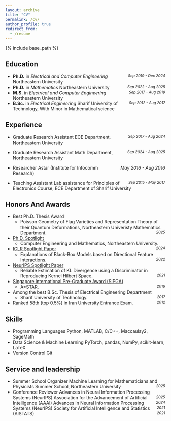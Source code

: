 ```yaml
---
layout: archive
title: "CV"
permalink: /cv/
author_profile: true
redirect_from:
  - /resume
---
```


{% include base_path %}
<span style="float:right">
<a href="{{ base_path }}/files/cv.pdf" class="btn btn--primary" target="_blank">
  <i class="fas fa-file-pdf"></i>
</a>
</span>


## Education
* **Ph.D.** in *Electrical and Computer Engineering* <span style="float:right"><small><i>Sep 2019 - Dec 2024</i></small></span>
  Northeastern University
* **Ph.D.** in *Mathematics* <span style="float:right"><small><i>Sep 2022 - Aug 2025</i></small></span>
  Northeastern University
* **M.S.** in *Electrical and Computer Engineering* <span style="float:right"><small><i>Sep 2017 - Aug 2019</i></small></span>
  Northeastern University
* **B.Sc.** in *Electrical Engineering* <span style="float:right"><small><i>Sep 2012 - Aug 2017</i></small></span>
  Sharif University of Technology, With Minor in Mathematical science

## Experience
* Graduate Research Assistant <span style="float:right"><small><i>Sep 2017 - Aug 2024</i></small></span>
  ECE Department, Northeastern University

* Graduate Research Assistant <span style="float:right"><small><i>Sep 2024 - Aug 2025</i></small></span>
  Math Department, Northeastern University

* Researcher <span style="float:right"><i>May 2016 - Aug 2016</i></span>
  Astar (Institute for Infocomm Research)

* Teaching Assistant <span style="float:right"><small><i>Sep 2015 - May 2017</i></small></span>
  Lab assistance for Principles of Electronics Course, ECE Department of Sharif University

## Honors And Awards
* Best Ph.D. Thesis Award
  * Poisson Geometry of Flag Varieties and Representation Theory of their Quantum Deformations, Northeastern Univeristy Mathematics Department. <span style="float:right"><small><i>2025</i></small></span>
* [Ph.D. Spotlight](https://coe.northeastern.edu/news/phd-spotlight-aria-masoomi-phd24-computer-engineering-and-mathematics/)
  * Computer Engineering and Mathematics, Northeastern University. <span style="float:right"><small><i>2024</i></small></span>
* [ICLR Spotlight Paper](https://openreview.net/forum?id=45Mr7LeKR9)
  * Explanations of Black-Box Models based on Directional Feature Interactions. <span style="float:right"><small><i>2022</i></small></span>
* [NeurIPS Spotlight Paper](https://neurips.cc/virtual/2021/spotlight/27161)
  * Reliable Estimation of KL Divergence using a Discriminator in Reproducing Kernel Hilbert Space. <span style="float:right"><small><i>2021</i></small></span>
* [Singapore International Pre-Graduate Award (SIPGA)](https://www.a-star.edu.sg/Scholarships/for-undergraduate-studies/singapore-international-pre-graduate-award-sipga)
  * A*STAR. <span style="float:right"><small><i>2016</i></small></span>
* Among the best B.Sc. Thesis of Electrical Engineering Department
  * Sharif University of Technology. <span style="float:right"><small><i>2017</i></small></span>
* Ranked 58th (top 0.5\%) in Iran University Entrance Exam. <span style="float:right"><small><i>2012</i></small></span>
  
## Skills
* Programming Languages
  Python, MATLAB, C/C++, Maccaulay2, SageMath
* Data Science & Machine Learning
  PyTorch, pandas, NumPy, scikit-learn, LaTeX
* Version Control
  Git
  
## Service and leadership
* Summer School Organizer
  Machine Learning for Mathematicians and Physicists Summer School, Northeastern University <span style="float:right"><small><i>2025</i></small></span>
* Conference Reviewer
  Advances in Neural Information Processing Systems (NeurIPS) <span style="float:right"><small><i>2025</i></small></span>
  Association for the Advancement of Artificial Intelligence (AAAI) <span style="float:right"><small><i>2024</i></small></span>
  Advances in Neural Information Processing Systems (NeurIPS) <span style="float:right"><small><i>2021</i></small></span>
  Society for Artificial Intelligence and Statistics (AISTATS) <span style="float:right"><small><i>2021</i></small></span>
